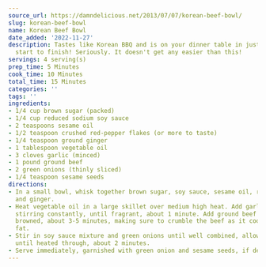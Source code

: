 ```yaml
---
source_url: https://damndelicious.net/2013/07/07/korean-beef-bowl/
slug: korean-beef-bowl
name: Korean Beef Bowl
date_added: '2022-11-27'
description: Tastes like Korean BBQ and is on your dinner table in just 15 min from
  start to finish! Seriously. It doesn't get any easier than this!
servings: 4 serving(s)
prep_time: 5 Minutes
cook_time: 10 Minutes
total_time: 15 Minutes
categories: ''
tags: ''
ingredients:
- 1/4 cup brown sugar (packed)
- 1/4 cup reduced sodium soy sauce
- 2 teaspoons sesame oil
- 1/2 teaspoon crushed red-pepper flakes (or more to taste)
- 1/4 teaspoon ground ginger
- 1 tablespoon vegetable oil
- 3 cloves garlic (minced)
- 1 pound ground beef
- 2 green onions (thinly sliced)
- 1/4 teaspoon sesame seeds
directions:
- In a small bowl, whisk together brown sugar, soy sauce, sesame oil, red pepper flakes
  and ginger.
- Heat vegetable oil in a large skillet over medium high heat. Add garlic and cook,
  stirring constantly, until fragrant, about 1 minute. Add ground beef and cook until
  browned, about 3-5 minutes, making sure to crumble the beef as it cooks; drain excess
  fat.
- Stir in soy sauce mixture and green onions until well combined, allowing to simmer
  until heated through, about 2 minutes.
- Serve immediately, garnished with green onion and sesame seeds, if desired.
---
```

